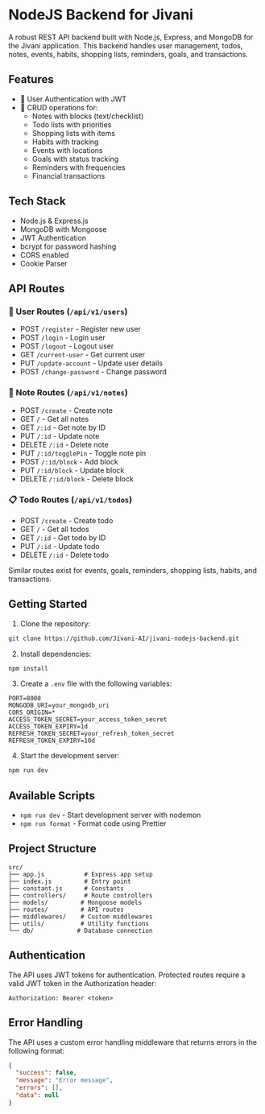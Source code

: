 # NodeJS Backend for Jivani

A robust REST API backend built with Node.js, Express, and MongoDB for the Jivani application. This backend handles user management, todos, notes, events, habits, shopping lists, reminders, goals, and transactions.

## Features

- 🔐 User Authentication with JWT
- 📝 CRUD operations for:
  - Notes with blocks (text/checklist)
  - Todo lists with priorities
  - Shopping lists with items
  - Habits with tracking
  - Events with locations
  - Goals with status tracking
  - Reminders with frequencies
  - Financial transactions

## Tech Stack

- Node.js & Express.js
- MongoDB with Mongoose
- JWT Authentication
- bcrypt for password hashing
- CORS enabled
- Cookie Parser

## API Routes

### 🔐 User Routes (`/api/v1/users`)
- POST `/register` - Register new user
- POST `/login` - Login user
- POST `/logout` - Logout user
- GET `/current-user` - Get current user
- PUT `/update-account` - Update user details
- POST `/change-password` - Change password

### 📝 Note Routes (`/api/v1/notes`)
- POST `/create` - Create note
- GET `/` - Get all notes
- GET `/:id` - Get note by ID
- PUT `/:id` - Update note
- DELETE `/:id` - Delete note
- PUT `/:id/togglePin` - Toggle note pin
- POST `/:id/block` - Add block
- PUT `/:id/block` - Update block
- DELETE `/:id/block` - Delete block

### 📋 Todo Routes (`/api/v1/todos`)
- POST `/create` - Create todo
- GET `/` - Get all todos
- GET `/:id` - Get todo by ID
- PUT `/:id` - Update todo
- DELETE `/:id` - Delete todo

Similar routes exist for events, goals, reminders, shopping lists, habits, and transactions.

## Getting Started

1. Clone the repository:
```sh
git clone https://github.com/Jivani-AI/jivani-nodejs-backend.git
```

2. Install dependencies:
```sh
npm install
```

3. Create a `.env` file with the following variables:
```env
PORT=8000
MONGODB_URI=your_mongodb_uri
CORS_ORIGIN=*
ACCESS_TOKEN_SECRET=your_access_token_secret
ACCESS_TOKEN_EXPIRY=1d
REFRESH_TOKEN_SECRET=your_refresh_token_secret
REFRESH_TOKEN_EXPIRY=10d
```

4. Start the development server:
```sh
npm run dev
```

## Available Scripts

- `npm run dev` - Start development server with nodemon
- `npm run format` - Format code using Prettier

## Project Structure

```
src/
├── app.js           # Express app setup
├── index.js         # Entry point
├── constant.js      # Constants
├── controllers/     # Route controllers
├── models/         # Mongoose models
├── routes/         # API routes
├── middlewares/    # Custom middlewares
├── utils/          # Utility functions
└── db/            # Database connection
```

## Authentication

The API uses JWT tokens for authentication. Protected routes require a valid JWT token in the Authorization header:
```
Authorization: Bearer <token>
```

## Error Handling

The API uses a custom error handling middleware that returns errors in the following format:
```json
{
  "success": false,
  "message": "Error message",
  "errors": [],
  "data": null
}
```